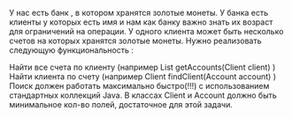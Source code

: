 У нас есть банк , в котором хранятся золотые монеты.
У банка есть клиенты у которых есть имя и нам как банку важно знать их возраст для ограничений на операции.
У одного клиента может быть несколько счетов на которых хранятся золотые монеты.
Нужно реализовать следующую функциональность :

Найти все счета по клиенту (например List getAccounts(Client client) )
Найти клиента по счету (например Client findClient(Account account) )
Поиск должен работать максимально быстро(!!!) с использованием стандартных коллекций Java.
В классах Client и Account должно быть минимальное кол-во полей, достаточное для этой задачи.
